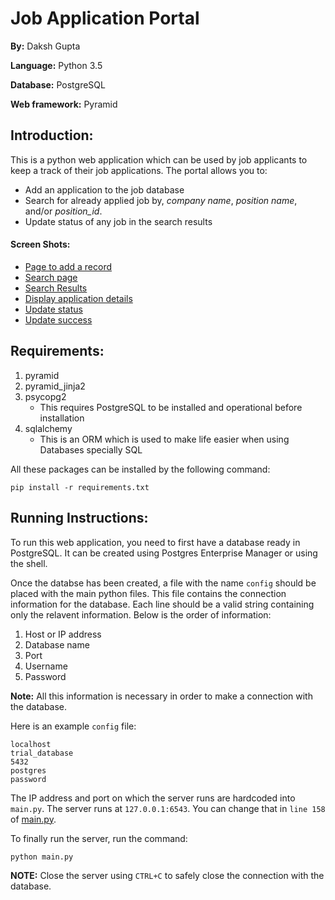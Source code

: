 # Job Application Portal

**By:** Daksh Gupta

**Language:** Python 3.5

**Database:** PostgreSQL

**Web framework:** Pyramid

## Introduction:

This is a python web application which can be used by job applicants to keep a track of their job applications. The portal allows you to:

- Add an application to the job database
- Search for already applied job by, *company name*, *position name*, and/or *position_id*.
- Update status of any job in the search results

#### Screen Shots:

- [Page to add a record](screens/add_record.png)
- [Search page](screens/search_page.png)
- [Search Results](screens/search_results.png)
- [Display application details](screens/job_details.png)
- [Update status](screens/update_1.png)
- [Update success](screens/update_2.png)

## Requirements:
1. pyramid
2. pyramid_jinja2
3. psycopg2
	- This requires PostgreSQL to be installed and operational before installation
4. sqlalchemy
	- This is an ORM which is used to make life easier when using Databases specially SQL

All these packages can be installed by the following command:

```shell
pip install -r requirements.txt
```

## Running Instructions:

To run this web application, you need to first have a database ready in PostgreSQL. It can be created using Postgres Enterprise Manager or using the shell.

Once the databse has been created, a file with the name `config` should be placed with the main python files. This file contains the connection information for the database. Each line should be a valid string containing only the relavent information. Below is the order of information:

1. Host or IP address
2. Database name
3. Port
4. Username
5. Password

**Note:** All this information is necessary in order to make a connection with the database.

Here is an example `config` file:

```text
localhost
trial_database
5432
postgres
password
```

The IP address and port on which the server runs are hardcoded into `main.py`. The server runs at `127.0.0.1:6543`. You can change that in `line 158` of [main.py](main.py#L158).

To finally run the server, run the command:

```shell
python main.py
```

**NOTE:** Close the server using `CTRL+C` to safely close the connection with the database.